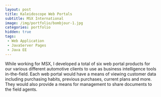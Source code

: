 ```yaml
---
layout: post
title: Kaleidoscope Web Portals
subtitle: MSX International
image: /img/portfolio/bombjour-1.jpg
categories: portfolio
hidden: true
tags:
 - Web Application
 - JavaServer Pages
 - Java EE
---
```


While working for MSX, I developed a total of six web portal products for our various different automotive clients to use as business intelligence tools in-the-field. Each web portal would have a means of viewing customer data including purchasing habits, previous purchases, current plans and more. They would also provide a means for management to share documents to the field agents.

